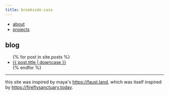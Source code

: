 ```yaml
---
title: brookside.casa
---
```


- [about](/about.html)
- [projects](/projects.html)

## blog

<ul>
	{% for post in site.posts %}
		<li>
			<a href="{{ post.url }}">{{ post.title | downcase }}</a>
		</li>
	{% endfor %}
</ul>

---

this site was inspired by maya's <https://faust.land>, which was itself inspired by <https://fireflysanctuary.today>.